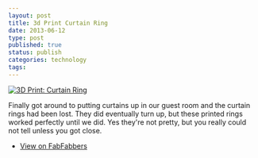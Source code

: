 ```yaml
--- 
layout: post 
title: 3d Print Curtain Ring
date: 2013-06-12
type: post 
published: true 
status: publish
categories: technology
tags: 
---
```


[![3D Print: Curtain
Ring]({{%20site.baseurl%20}}/assets/curtainring-photo.png)](http://www.fabfabbers.com/models/id/167/curtainring-by-chrisjrob)

Finally got around to putting curtains up in our guest room and the
curtain rings had been lost. They did eventually turn up, but these
printed rings worked perfectly until we did. Yes they're not pretty, but
you really could not tell unless you got close.

-   [View on
    FabFabbers](http://www.fabfabbers.com/models/id/167/curtainring-by-chrisjrob)

